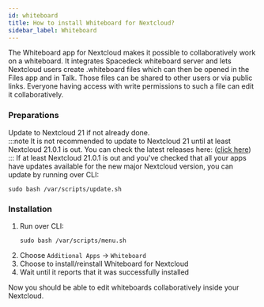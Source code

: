 ```yaml
---
id: whiteboard
title: How to install Whiteboard for Nextcloud?
sidebar_label: Whiteboard
---
```


The Whiteboard app for Nextcloud makes it possible to collaboratively work on a whiteboard. It integrates Spacedeck whiteboard server and lets Nextcloud users create .whiteboard files which can then be opened in the Files app and in Talk. Those files can be shared to other users or via public links. Everyone having access with write permissions to such a file can edit it collaboratively.

### Preparations
Update to Nextcloud 21 if not already done.<br/>
:::note
It is not recommended to update to Nextcloud 21 until at least Nextcloud 21.0.1 is out. You can check the latest releases here: ([click here](https://github.com/nextcloud/server/releases))
:::
If at least Nextcloud 21.0.1 is out and you've checked that all your apps have updates available for the new major Nextcloud version, you can update by running over CLI:
```shell
sudo bash /var/scripts/update.sh
```

### Installation
1. Run over CLI:
    ```shell
    sudo bash /var/scripts/menu.sh
    ```
1. Choose `Additional Apps` -> `Whiteboard`
1. Choose to install/reinstall Whiteboard for Nextcloud
1. Wait until it reports that it was successfully installed

Now you should be able to edit whiteboards collaboratively inside your Nextcloud.
